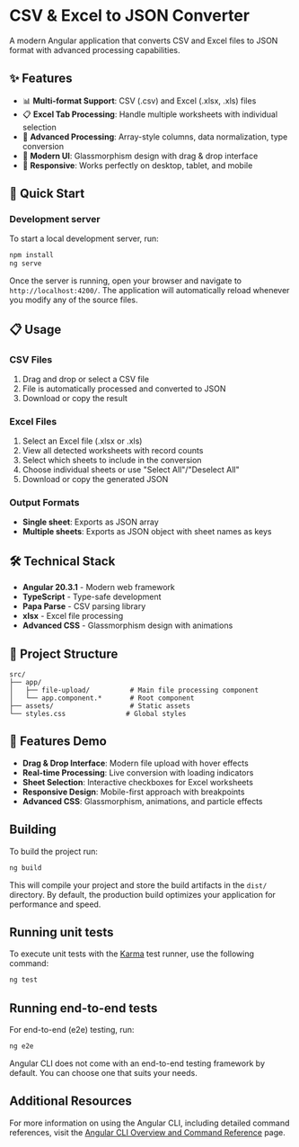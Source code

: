 # CSV & Excel to JSON Converter

A modern Angular application that converts CSV and Excel files to JSON format with advanced processing capabilities.

## ✨ Features

- 📊 **Multi-format Support**: CSV (.csv) and Excel (.xlsx, .xls) files
- 📋 **Excel Tab Processing**: Handle multiple worksheets with individual selection
- 🔧 **Advanced Processing**: Array-style columns, data normalization, type conversion
- 🎨 **Modern UI**: Glassmorphism design with drag & drop interface
- 📱 **Responsive**: Works perfectly on desktop, tablet, and mobile

## 🚀 Quick Start

### Development server

To start a local development server, run:

```bash
npm install
ng serve
```

Once the server is running, open your browser and navigate to `http://localhost:4200/`. The application will automatically reload whenever you modify any of the source files.

## 📋 Usage

### CSV Files
1. Drag and drop or select a CSV file
2. File is automatically processed and converted to JSON
3. Download or copy the result

### Excel Files
1. Select an Excel file (.xlsx or .xls)
2. View all detected worksheets with record counts
3. Select which sheets to include in the conversion
4. Choose individual sheets or use "Select All"/"Deselect All"
5. Download or copy the generated JSON

### Output Formats
- **Single sheet**: Exports as JSON array
- **Multiple sheets**: Exports as JSON object with sheet names as keys

## 🛠️ Technical Stack

- **Angular 20.3.1** - Modern web framework
- **TypeScript** - Type-safe development
- **Papa Parse** - CSV parsing library
- **xlsx** - Excel file processing
- **Advanced CSS** - Glassmorphism design with animations

## 📁 Project Structure

```
src/
├── app/
│   ├── file-upload/          # Main file processing component
│   └── app.component.*       # Root component
├── assets/                   # Static assets
└── styles.css               # Global styles
```

## 🎨 Features Demo

- **Drag & Drop Interface**: Modern file upload with hover effects
- **Real-time Processing**: Live conversion with loading indicators  
- **Sheet Selection**: Interactive checkboxes for Excel worksheets
- **Responsive Design**: Mobile-first approach with breakpoints
- **Advanced CSS**: Glassmorphism, animations, and particle effects

## Building

To build the project run:

```bash
ng build
```

This will compile your project and store the build artifacts in the `dist/` directory. By default, the production build optimizes your application for performance and speed.

## Running unit tests

To execute unit tests with the [Karma](https://karma-runner.github.io) test runner, use the following command:

```bash
ng test
```

## Running end-to-end tests

For end-to-end (e2e) testing, run:

```bash
ng e2e
```

Angular CLI does not come with an end-to-end testing framework by default. You can choose one that suits your needs.

## Additional Resources

For more information on using the Angular CLI, including detailed command references, visit the [Angular CLI Overview and Command Reference](https://angular.dev/tools/cli) page.
